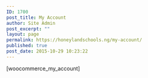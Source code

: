 ```yaml
---
ID: 1700
post_title: My Account
author: Site Admin
post_excerpt: ""
layout: page
permalink: https://honeylandschools.ng/my-account/
published: true
post_date: 2015-10-29 10:23:22
---
```

[woocommerce_my_account]
